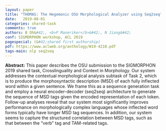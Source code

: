 ```yaml
---
layout: paper
title: "THOMAS: The Hegemonic OSU Morphological Analyzer using Seq2seq"
date:   2019-08-01
categories: shared-task
comments: true
authors: B Oh&#42;, <b>P Maneriker</b>&#42;, N Jiang&#42;
conf: SIGMORPHON workshop, ACL 2019
pagespecial: (&#42;shared first authorship)
pdf: https://www.aclweb.org/anthology/W19-4210.pdf
tags-main: nlp seq2seq
---
```


**Abstract:** This paper describes the OSU submission to the SIGMORPHON 2019 shared task, Crosslinguality and Context in Morphology. Our system addresses the contextual morphological analysis subtask of Task 2, which is to produce the morphosyntactic description (MSD) of each fully inflected word within a given sentence. We frame this as a sequence generation task and employ a neural encoder-decoder (seq2seq) architecture to generate the sequence of MSD tags given the encoded representation of each token. Follow-up analyses reveal that our system most significantly improves performance on morphologically complex languages whose inflected word forms typically have longer MSD tag sequences. In addition, our system seems to capture the structured correlation between MSD tags, such as that between the “verb” tag and TAM-related tags.
